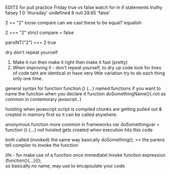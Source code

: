 EDITS for pull practice Friday
true vs false
watch for in if statements
truthy        falsey
1             0
'thursday'    undefined
8             null
28.65
'false'

2 == "2" loose compare can we cast these to be equal?  equalish

2 === "2" strict compare = false

parsINT("2") === 2 true

dry
don't repeat yourself

1) Make it run then make it right then make it fast (pretty)
2) When improving it - don't repeat yourself, to dry up code look for lines of code taht are identical or have very little variation try to do each thing only one time.

general syntax for function
function () {...}
named functions
if you want to name the function when you declare it
function doSomethingName(){.not as common in contemorary javascipt..}

  hoisting when javascript script is compiled chunks are getting pulled out & created in memory first so it can be called anywhere.

anonymous function more common in frameworks
var doSomethingvar = function () {...}
not hoisted gets created when execution hits this code

both called (invoked) the same way basically
doSomething(); >> the parens tell compiler to invoke the function

iife - for make use of a function once immediatel invoke function expression
(function(){...}());  
so basically no name, may use to encapsulate your code
